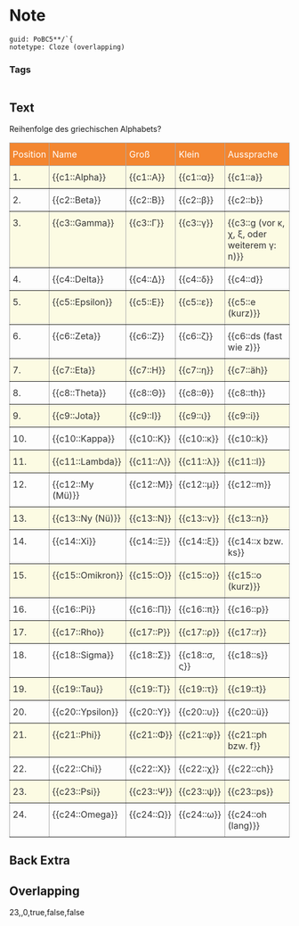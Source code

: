 # Note
```
guid: PoBC5**/`{
notetype: Cloze (overlapping)
```

### Tags
```
```

## Text
Reihenfolge des griechischen Alphabets?

<table class="tg" style="border-collapse: collapse; border-color: rgb(170, 170, 170); border-spacing: 0px;"><thead><tr><th class="tg-0pky" style="background-color: rgb(243, 134, 48); border-color: inherit; border-style: solid; border-width: 1px; color: rgb(255, 255, 255); font-weight: normal; overflow: hidden; padding: 10px 5px; word-break: normal; text-align: left; vertical-align: top;">Position</th><th class="tg-0pky" style="background-color: rgb(243, 134, 48); border-color: inherit; border-style: solid; border-width: 1px; color: rgb(255, 255, 255); font-weight: normal; overflow: hidden; padding: 10px 5px; word-break: normal; text-align: left; vertical-align: top;">Name</th><th class="tg-0pky" style="background-color: rgb(243, 134, 48); border-color: inherit; border-style: solid; border-width: 1px; color: rgb(255, 255, 255); font-weight: normal; overflow: hidden; padding: 10px 5px; word-break: normal; text-align: left; vertical-align: top;">Groß</th><th class="tg-0pky" style="background-color: rgb(243, 134, 48); border-color: inherit; border-style: solid; border-width: 1px; color: rgb(255, 255, 255); font-weight: normal; overflow: hidden; padding: 10px 5px; word-break: normal; text-align: left; vertical-align: top;">Klein</th><th class="tg-0pky" style="background-color: rgb(243, 134, 48); border-color: inherit; border-style: solid; border-width: 1px; color: rgb(255, 255, 255); font-weight: normal; overflow: hidden; padding: 10px 5px; word-break: normal; text-align: left; vertical-align: top;">Aussprache</th></tr></thead><tbody><tr><td class="tg-7d57" style="background-color: rgb(252, 251, 227); border-color: inherit; border-style: solid; border-width: 1px; color: rgb(51, 51, 51); overflow: hidden; padding: 10px 5px; word-break: normal; vertical-align: top;">1.</td><td class="tg-7d57" style="background-color: rgb(252, 251, 227); border-color: inherit; border-style: solid; border-width: 1px; color: rgb(51, 51, 51); overflow: hidden; padding: 10px 5px; word-break: normal; vertical-align: top;">{{c1::Alpha}}</td><td class="tg-7d57" style="background-color: rgb(252, 251, 227); border-color: inherit; border-style: solid; border-width: 1px; color: rgb(51, 51, 51); overflow: hidden; padding: 10px 5px; word-break: normal; vertical-align: top;">{{c1::Α}}</td><td class="tg-7d57" style="background-color: rgb(252, 251, 227); border-color: inherit; border-style: solid; border-width: 1px; color: rgb(51, 51, 51); overflow: hidden; padding: 10px 5px; word-break: normal; vertical-align: top;">{{c1::α}}</td><td class="tg-7d57" style="background-color: rgb(252, 251, 227); border-color: inherit; border-style: solid; border-width: 1px; color: rgb(51, 51, 51); overflow: hidden; padding: 10px 5px; word-break: normal; vertical-align: top;">{{c1::a}}</td></tr><tr><td class="tg-0pky" style="border-color: inherit; border-style: solid; border-width: 1px; color: rgb(51, 51, 51); overflow: hidden; padding: 10px 5px; word-break: normal; vertical-align: top;">2.</td><td class="tg-0pky" style="border-color: inherit; border-style: solid; border-width: 1px; color: rgb(51, 51, 51); overflow: hidden; padding: 10px 5px; word-break: normal; vertical-align: top;">{{c2::Beta}}</td><td class="tg-0pky" style="border-color: inherit; border-style: solid; border-width: 1px; color: rgb(51, 51, 51); overflow: hidden; padding: 10px 5px; word-break: normal; vertical-align: top;">{{c2::Β}}</td><td class="tg-0pky" style="border-color: inherit; border-style: solid; border-width: 1px; color: rgb(51, 51, 51); overflow: hidden; padding: 10px 5px; word-break: normal; vertical-align: top;">{{c2::β}}</td><td class="tg-0pky" style="border-color: inherit; border-style: solid; border-width: 1px; color: rgb(51, 51, 51); overflow: hidden; padding: 10px 5px; word-break: normal; vertical-align: top;">{{c2::b}}</td></tr><tr><td class="tg-7d57" style="background-color: rgb(252, 251, 227); border-color: inherit; border-style: solid; border-width: 1px; color: rgb(51, 51, 51); overflow: hidden; padding: 10px 5px; word-break: normal; vertical-align: top;">3.</td><td class="tg-7d57" style="background-color: rgb(252, 251, 227); border-color: inherit; border-style: solid; border-width: 1px; color: rgb(51, 51, 51); overflow: hidden; padding: 10px 5px; word-break: normal; vertical-align: top;">{{c3::Gamma}}</td><td class="tg-7d57" style="background-color: rgb(252, 251, 227); border-color: inherit; border-style: solid; border-width: 1px; color: rgb(51, 51, 51); overflow: hidden; padding: 10px 5px; word-break: normal; vertical-align: top;">{{c3::Γ}}</td><td class="tg-7d57" style="background-color: rgb(252, 251, 227); border-color: inherit; border-style: solid; border-width: 1px; color: rgb(51, 51, 51); overflow: hidden; padding: 10px 5px; word-break: normal; vertical-align: top;">{{c3::γ}}</td><td class="tg-7d57" style="background-color: rgb(252, 251, 227); border-color: inherit; border-style: solid; border-width: 1px; color: rgb(51, 51, 51); overflow: hidden; padding: 10px 5px; word-break: normal; vertical-align: top;">{{c3::g (vor κ, χ,   ξ, oder weiterem γ: n)}}</td></tr><tr><td class="tg-0pky" style="border-color: inherit; border-style: solid; border-width: 1px; color: rgb(51, 51, 51); overflow: hidden; padding: 10px 5px; word-break: normal; vertical-align: top;">4.</td><td class="tg-0pky" style="border-color: inherit; border-style: solid; border-width: 1px; color: rgb(51, 51, 51); overflow: hidden; padding: 10px 5px; word-break: normal; vertical-align: top;">{{c4::Delta}}</td><td class="tg-0pky" style="border-color: inherit; border-style: solid; border-width: 1px; color: rgb(51, 51, 51); overflow: hidden; padding: 10px 5px; word-break: normal; vertical-align: top;">{{c4::Δ}}</td><td class="tg-0pky" style="border-color: inherit; border-style: solid; border-width: 1px; color: rgb(51, 51, 51); overflow: hidden; padding: 10px 5px; word-break: normal; vertical-align: top;">{{c4::δ}}</td><td class="tg-0pky" style="border-color: inherit; border-style: solid; border-width: 1px; color: rgb(51, 51, 51); overflow: hidden; padding: 10px 5px; word-break: normal; vertical-align: top;">{{c4::d}}</td></tr><tr><td class="tg-7d57" style="background-color: rgb(252, 251, 227); border-color: inherit; border-style: solid; border-width: 1px; color: rgb(51, 51, 51); overflow: hidden; padding: 10px 5px; word-break: normal; vertical-align: top;">5.</td><td class="tg-7d57" style="background-color: rgb(252, 251, 227); border-color: inherit; border-style: solid; border-width: 1px; color: rgb(51, 51, 51); overflow: hidden; padding: 10px 5px; word-break: normal; vertical-align: top;">{{c5::Epsilon}}</td><td class="tg-7d57" style="background-color: rgb(252, 251, 227); border-color: inherit; border-style: solid; border-width: 1px; color: rgb(51, 51, 51); overflow: hidden; padding: 10px 5px; word-break: normal; vertical-align: top;">{{c5::Ε}}</td><td class="tg-7d57" style="background-color: rgb(252, 251, 227); border-color: inherit; border-style: solid; border-width: 1px; color: rgb(51, 51, 51); overflow: hidden; padding: 10px 5px; word-break: normal; vertical-align: top;">{{c5::ε}}</td><td class="tg-7d57" style="background-color: rgb(252, 251, 227); border-color: inherit; border-style: solid; border-width: 1px; color: rgb(51, 51, 51); overflow: hidden; padding: 10px 5px; word-break: normal; vertical-align: top;">{{c5::e (kurz)}}</td></tr><tr><td class="tg-0pky" style="border-color: inherit; border-style: solid; border-width: 1px; color: rgb(51, 51, 51); overflow: hidden; padding: 10px 5px; word-break: normal; vertical-align: top;">6.</td><td class="tg-0pky" style="border-color: inherit; border-style: solid; border-width: 1px; color: rgb(51, 51, 51); overflow: hidden; padding: 10px 5px; word-break: normal; vertical-align: top;">{{c6::Zeta}}</td><td class="tg-0pky" style="border-color: inherit; border-style: solid; border-width: 1px; color: rgb(51, 51, 51); overflow: hidden; padding: 10px 5px; word-break: normal; vertical-align: top;">{{c6::Ζ}}</td><td class="tg-0pky" style="border-color: inherit; border-style: solid; border-width: 1px; color: rgb(51, 51, 51); overflow: hidden; padding: 10px 5px; word-break: normal; vertical-align: top;">{{c6::ζ}}</td><td class="tg-0pky" style="border-color: inherit; border-style: solid; border-width: 1px; color: rgb(51, 51, 51); overflow: hidden; padding: 10px 5px; word-break: normal; vertical-align: top;">{{c6::ds (fast wie   z)}}</td></tr><tr><td class="tg-7d57" style="background-color: rgb(252, 251, 227); border-color: inherit; border-style: solid; border-width: 1px; color: rgb(51, 51, 51); overflow: hidden; padding: 10px 5px; word-break: normal; vertical-align: top;">7.</td><td class="tg-7d57" style="background-color: rgb(252, 251, 227); border-color: inherit; border-style: solid; border-width: 1px; color: rgb(51, 51, 51); overflow: hidden; padding: 10px 5px; word-break: normal; vertical-align: top;">{{c7::Eta}}</td><td class="tg-7d57" style="background-color: rgb(252, 251, 227); border-color: inherit; border-style: solid; border-width: 1px; color: rgb(51, 51, 51); overflow: hidden; padding: 10px 5px; word-break: normal; vertical-align: top;">{{c7::Η}}</td><td class="tg-7d57" style="background-color: rgb(252, 251, 227); border-color: inherit; border-style: solid; border-width: 1px; color: rgb(51, 51, 51); overflow: hidden; padding: 10px 5px; word-break: normal; vertical-align: top;">{{c7::η}}</td><td class="tg-7d57" style="background-color: rgb(252, 251, 227); border-color: inherit; border-style: solid; border-width: 1px; color: rgb(51, 51, 51); overflow: hidden; padding: 10px 5px; word-break: normal; vertical-align: top;">{{c7::äh}}</td></tr><tr><td class="tg-0pky" style="border-color: inherit; border-style: solid; border-width: 1px; color: rgb(51, 51, 51); overflow: hidden; padding: 10px 5px; word-break: normal; vertical-align: top;">8.</td><td class="tg-0pky" style="border-color: inherit; border-style: solid; border-width: 1px; color: rgb(51, 51, 51); overflow: hidden; padding: 10px 5px; word-break: normal; vertical-align: top;">{{c8::Theta}}</td><td class="tg-0pky" style="border-color: inherit; border-style: solid; border-width: 1px; color: rgb(51, 51, 51); overflow: hidden; padding: 10px 5px; word-break: normal; vertical-align: top;">{{c8::Θ}}</td><td class="tg-0pky" style="border-color: inherit; border-style: solid; border-width: 1px; color: rgb(51, 51, 51); overflow: hidden; padding: 10px 5px; word-break: normal; vertical-align: top;">{{c8::θ}}</td><td class="tg-0pky" style="border-color: inherit; border-style: solid; border-width: 1px; color: rgb(51, 51, 51); overflow: hidden; padding: 10px 5px; word-break: normal; vertical-align: top;">{{c8::th}}</td></tr><tr><td class="tg-7d57" style="background-color: rgb(252, 251, 227); border-color: inherit; border-style: solid; border-width: 1px; color: rgb(51, 51, 51); overflow: hidden; padding: 10px 5px; word-break: normal; vertical-align: top;">9.</td><td class="tg-7d57" style="background-color: rgb(252, 251, 227); border-color: inherit; border-style: solid; border-width: 1px; color: rgb(51, 51, 51); overflow: hidden; padding: 10px 5px; word-break: normal; vertical-align: top;">{{c9::Jota}}</td><td class="tg-7d57" style="background-color: rgb(252, 251, 227); border-color: inherit; border-style: solid; border-width: 1px; color: rgb(51, 51, 51); overflow: hidden; padding: 10px 5px; word-break: normal; vertical-align: top;">{{c9::Ι}}</td><td class="tg-7d57" style="background-color: rgb(252, 251, 227); border-color: inherit; border-style: solid; border-width: 1px; color: rgb(51, 51, 51); overflow: hidden; padding: 10px 5px; word-break: normal; vertical-align: top;">{{c9::ι}}</td><td class="tg-7d57" style="background-color: rgb(252, 251, 227); border-color: inherit; border-style: solid; border-width: 1px; color: rgb(51, 51, 51); overflow: hidden; padding: 10px 5px; word-break: normal; vertical-align: top;">{{c9::i}}</td></tr><tr><td class="tg-0pky" style="border-color: inherit; border-style: solid; border-width: 1px; color: rgb(51, 51, 51); overflow: hidden; padding: 10px 5px; word-break: normal; vertical-align: top;">10.</td><td class="tg-0pky" style="border-color: inherit; border-style: solid; border-width: 1px; color: rgb(51, 51, 51); overflow: hidden; padding: 10px 5px; word-break: normal; vertical-align: top;">{{c10::Kappa}}</td><td class="tg-0pky" style="border-color: inherit; border-style: solid; border-width: 1px; color: rgb(51, 51, 51); overflow: hidden; padding: 10px 5px; word-break: normal; vertical-align: top;">{{c10::Κ}}</td><td class="tg-0pky" style="border-color: inherit; border-style: solid; border-width: 1px; color: rgb(51, 51, 51); overflow: hidden; padding: 10px 5px; word-break: normal; vertical-align: top;">{{c10::κ}}</td><td class="tg-0pky" style="border-color: inherit; border-style: solid; border-width: 1px; color: rgb(51, 51, 51); overflow: hidden; padding: 10px 5px; word-break: normal; vertical-align: top;">{{c10::k}}</td></tr><tr><td class="tg-7d57" style="background-color: rgb(252, 251, 227); border-color: inherit; border-style: solid; border-width: 1px; color: rgb(51, 51, 51); overflow: hidden; padding: 10px 5px; word-break: normal; vertical-align: top;">11.</td><td class="tg-7d57" style="background-color: rgb(252, 251, 227); border-color: inherit; border-style: solid; border-width: 1px; color: rgb(51, 51, 51); overflow: hidden; padding: 10px 5px; word-break: normal; vertical-align: top;">{{c11::Lambda}}</td><td class="tg-7d57" style="background-color: rgb(252, 251, 227); border-color: inherit; border-style: solid; border-width: 1px; color: rgb(51, 51, 51); overflow: hidden; padding: 10px 5px; word-break: normal; vertical-align: top;">{{c11::Λ}}</td><td class="tg-7d57" style="background-color: rgb(252, 251, 227); border-color: inherit; border-style: solid; border-width: 1px; color: rgb(51, 51, 51); overflow: hidden; padding: 10px 5px; word-break: normal; vertical-align: top;">{{c11::λ}}</td><td class="tg-7d57" style="background-color: rgb(252, 251, 227); border-color: inherit; border-style: solid; border-width: 1px; color: rgb(51, 51, 51); overflow: hidden; padding: 10px 5px; word-break: normal; vertical-align: top;">{{c11::l}}</td></tr><tr><td class="tg-0pky" style="border-color: inherit; border-style: solid; border-width: 1px; color: rgb(51, 51, 51); overflow: hidden; padding: 10px 5px; word-break: normal; vertical-align: top;">12.</td><td class="tg-0pky" style="border-color: inherit; border-style: solid; border-width: 1px; color: rgb(51, 51, 51); overflow: hidden; padding: 10px 5px; word-break: normal; vertical-align: top;">{{c12::My (Mü)}}</td><td class="tg-0pky" style="border-color: inherit; border-style: solid; border-width: 1px; color: rgb(51, 51, 51); overflow: hidden; padding: 10px 5px; word-break: normal; vertical-align: top;">{{c12::Μ}}</td><td class="tg-0pky" style="border-color: inherit; border-style: solid; border-width: 1px; color: rgb(51, 51, 51); overflow: hidden; padding: 10px 5px; word-break: normal; vertical-align: top;">{{c12::μ}}</td><td class="tg-0pky" style="border-color: inherit; border-style: solid; border-width: 1px; color: rgb(51, 51, 51); overflow: hidden; padding: 10px 5px; word-break: normal; vertical-align: top;">{{c12::m}}</td></tr><tr><td class="tg-7d57" style="background-color: rgb(252, 251, 227); border-color: inherit; border-style: solid; border-width: 1px; color: rgb(51, 51, 51); overflow: hidden; padding: 10px 5px; word-break: normal; vertical-align: top;">13.</td><td class="tg-7d57" style="background-color: rgb(252, 251, 227); border-color: inherit; border-style: solid; border-width: 1px; color: rgb(51, 51, 51); overflow: hidden; padding: 10px 5px; word-break: normal; vertical-align: top;">{{c13::Ny (Nü)}}</td><td class="tg-7d57" style="background-color: rgb(252, 251, 227); border-color: inherit; border-style: solid; border-width: 1px; color: rgb(51, 51, 51); overflow: hidden; padding: 10px 5px; word-break: normal; vertical-align: top;">{{c13::Ν}}</td><td class="tg-7d57" style="background-color: rgb(252, 251, 227); border-color: inherit; border-style: solid; border-width: 1px; color: rgb(51, 51, 51); overflow: hidden; padding: 10px 5px; word-break: normal; vertical-align: top;">{{c13::ν}}</td><td class="tg-7d57" style="background-color: rgb(252, 251, 227); border-color: inherit; border-style: solid; border-width: 1px; color: rgb(51, 51, 51); overflow: hidden; padding: 10px 5px; word-break: normal; vertical-align: top;">{{c13::n}}</td></tr><tr><td class="tg-0pky" style="border-color: inherit; border-style: solid; border-width: 1px; color: rgb(51, 51, 51); overflow: hidden; padding: 10px 5px; word-break: normal; vertical-align: top;">14.</td><td class="tg-0pky" style="border-color: inherit; border-style: solid; border-width: 1px; color: rgb(51, 51, 51); overflow: hidden; padding: 10px 5px; word-break: normal; vertical-align: top;">{{c14::Xi}}</td><td class="tg-0pky" style="border-color: inherit; border-style: solid; border-width: 1px; color: rgb(51, 51, 51); overflow: hidden; padding: 10px 5px; word-break: normal; vertical-align: top;">{{c14::Ξ}}</td><td class="tg-0pky" style="border-color: inherit; border-style: solid; border-width: 1px; color: rgb(51, 51, 51); overflow: hidden; padding: 10px 5px; word-break: normal; vertical-align: top;">{{c14::ξ}}</td><td class="tg-0pky" style="border-color: inherit; border-style: solid; border-width: 1px; color: rgb(51, 51, 51); overflow: hidden; padding: 10px 5px; word-break: normal; vertical-align: top;">{{c14::x bzw. ks}}</td></tr><tr><td class="tg-7d57" style="background-color: rgb(252, 251, 227); border-color: inherit; border-style: solid; border-width: 1px; color: rgb(51, 51, 51); overflow: hidden; padding: 10px 5px; word-break: normal; vertical-align: top;">15.</td><td class="tg-7d57" style="background-color: rgb(252, 251, 227); border-color: inherit; border-style: solid; border-width: 1px; color: rgb(51, 51, 51); overflow: hidden; padding: 10px 5px; word-break: normal; vertical-align: top;">{{c15::Omikron}}</td><td class="tg-7d57" style="background-color: rgb(252, 251, 227); border-color: inherit; border-style: solid; border-width: 1px; color: rgb(51, 51, 51); overflow: hidden; padding: 10px 5px; word-break: normal; vertical-align: top;">{{c15::Ο}}</td><td class="tg-7d57" style="background-color: rgb(252, 251, 227); border-color: inherit; border-style: solid; border-width: 1px; color: rgb(51, 51, 51); overflow: hidden; padding: 10px 5px; word-break: normal; vertical-align: top;">{{c15::ο}}</td><td class="tg-7d57" style="background-color: rgb(252, 251, 227); border-color: inherit; border-style: solid; border-width: 1px; color: rgb(51, 51, 51); overflow: hidden; padding: 10px 5px; word-break: normal; vertical-align: top;">{{c15::o (kurz)}}</td></tr><tr><td class="tg-0pky" style="border-color: inherit; border-style: solid; border-width: 1px; color: rgb(51, 51, 51); overflow: hidden; padding: 10px 5px; word-break: normal; vertical-align: top;">16.</td><td class="tg-0pky" style="border-color: inherit; border-style: solid; border-width: 1px; color: rgb(51, 51, 51); overflow: hidden; padding: 10px 5px; word-break: normal; vertical-align: top;">{{c16::Pi}}</td><td class="tg-0pky" style="border-color: inherit; border-style: solid; border-width: 1px; color: rgb(51, 51, 51); overflow: hidden; padding: 10px 5px; word-break: normal; vertical-align: top;">{{c16::Π}}</td><td class="tg-0pky" style="border-color: inherit; border-style: solid; border-width: 1px; color: rgb(51, 51, 51); overflow: hidden; padding: 10px 5px; word-break: normal; vertical-align: top;">{{c16::π}}</td><td class="tg-0pky" style="border-color: inherit; border-style: solid; border-width: 1px; color: rgb(51, 51, 51); overflow: hidden; padding: 10px 5px; word-break: normal; vertical-align: top;">{{c16::p}}</td></tr><tr><td class="tg-7d57" style="background-color: rgb(252, 251, 227); border-color: inherit; border-style: solid; border-width: 1px; color: rgb(51, 51, 51); overflow: hidden; padding: 10px 5px; word-break: normal; vertical-align: top;">17.</td><td class="tg-7d57" style="background-color: rgb(252, 251, 227); border-color: inherit; border-style: solid; border-width: 1px; color: rgb(51, 51, 51); overflow: hidden; padding: 10px 5px; word-break: normal; vertical-align: top;">{{c17::Rho}}</td><td class="tg-7d57" style="background-color: rgb(252, 251, 227); border-color: inherit; border-style: solid; border-width: 1px; color: rgb(51, 51, 51); overflow: hidden; padding: 10px 5px; word-break: normal; vertical-align: top;">{{c17::Ρ}}</td><td class="tg-7d57" style="background-color: rgb(252, 251, 227); border-color: inherit; border-style: solid; border-width: 1px; color: rgb(51, 51, 51); overflow: hidden; padding: 10px 5px; word-break: normal; vertical-align: top;">{{c17::ρ}}</td><td class="tg-7d57" style="background-color: rgb(252, 251, 227); border-color: inherit; border-style: solid; border-width: 1px; color: rgb(51, 51, 51); overflow: hidden; padding: 10px 5px; word-break: normal; vertical-align: top;">{{c17::r}}</td></tr><tr><td class="tg-0pky" style="border-color: inherit; border-style: solid; border-width: 1px; color: rgb(51, 51, 51); overflow: hidden; padding: 10px 5px; word-break: normal; vertical-align: top;">18.</td><td class="tg-0pky" style="border-color: inherit; border-style: solid; border-width: 1px; color: rgb(51, 51, 51); overflow: hidden; padding: 10px 5px; word-break: normal; vertical-align: top;">{{c18::Sigma}}</td><td class="tg-0pky" style="border-color: inherit; border-style: solid; border-width: 1px; color: rgb(51, 51, 51); overflow: hidden; padding: 10px 5px; word-break: normal; vertical-align: top;">{{c18::Σ}}</td><td class="tg-0pky" style="border-color: inherit; border-style: solid; border-width: 1px; color: rgb(51, 51, 51); overflow: hidden; padding: 10px 5px; word-break: normal; vertical-align: top;">{{c18::σ, ς}}</td><td class="tg-0pky" style="border-color: inherit; border-style: solid; border-width: 1px; color: rgb(51, 51, 51); overflow: hidden; padding: 10px 5px; word-break: normal; vertical-align: top;">{{c18::s}}</td></tr><tr><td class="tg-7d57" style="background-color: rgb(252, 251, 227); border-color: inherit; border-style: solid; border-width: 1px; color: rgb(51, 51, 51); overflow: hidden; padding: 10px 5px; word-break: normal; vertical-align: top;">19.</td><td class="tg-7d57" style="background-color: rgb(252, 251, 227); border-color: inherit; border-style: solid; border-width: 1px; color: rgb(51, 51, 51); overflow: hidden; padding: 10px 5px; word-break: normal; vertical-align: top;">{{c19::Tau}}</td><td class="tg-7d57" style="background-color: rgb(252, 251, 227); border-color: inherit; border-style: solid; border-width: 1px; color: rgb(51, 51, 51); overflow: hidden; padding: 10px 5px; word-break: normal; vertical-align: top;">{{c19::Τ}}</td><td class="tg-7d57" style="background-color: rgb(252, 251, 227); border-color: inherit; border-style: solid; border-width: 1px; color: rgb(51, 51, 51); overflow: hidden; padding: 10px 5px; word-break: normal; vertical-align: top;">{{c19::τ}}</td><td class="tg-7d57" style="background-color: rgb(252, 251, 227); border-color: inherit; border-style: solid; border-width: 1px; color: rgb(51, 51, 51); overflow: hidden; padding: 10px 5px; word-break: normal; vertical-align: top;">{{c19::t}}</td></tr><tr><td class="tg-0pky" style="border-color: inherit; border-style: solid; border-width: 1px; color: rgb(51, 51, 51); overflow: hidden; padding: 10px 5px; word-break: normal; vertical-align: top;">20.</td><td class="tg-0pky" style="border-color: inherit; border-style: solid; border-width: 1px; color: rgb(51, 51, 51); overflow: hidden; padding: 10px 5px; word-break: normal; vertical-align: top;">{{c20::Ypsilon}}</td><td class="tg-0pky" style="border-color: inherit; border-style: solid; border-width: 1px; color: rgb(51, 51, 51); overflow: hidden; padding: 10px 5px; word-break: normal; vertical-align: top;">{{c20::Υ}}</td><td class="tg-0pky" style="border-color: inherit; border-style: solid; border-width: 1px; color: rgb(51, 51, 51); overflow: hidden; padding: 10px 5px; word-break: normal; vertical-align: top;">{{c20::υ}}</td><td class="tg-0pky" style="border-color: inherit; border-style: solid; border-width: 1px; color: rgb(51, 51, 51); overflow: hidden; padding: 10px 5px; word-break: normal; vertical-align: top;">{{c20::ü}}</td></tr><tr><td class="tg-7d57" style="background-color: rgb(252, 251, 227); border-color: inherit; border-style: solid; border-width: 1px; color: rgb(51, 51, 51); overflow: hidden; padding: 10px 5px; word-break: normal; vertical-align: top;">21.</td><td class="tg-7d57" style="background-color: rgb(252, 251, 227); border-color: inherit; border-style: solid; border-width: 1px; color: rgb(51, 51, 51); overflow: hidden; padding: 10px 5px; word-break: normal; vertical-align: top;">{{c21::Phi}}</td><td class="tg-7d57" style="background-color: rgb(252, 251, 227); border-color: inherit; border-style: solid; border-width: 1px; color: rgb(51, 51, 51); overflow: hidden; padding: 10px 5px; word-break: normal; vertical-align: top;">{{c21::Φ}}</td><td class="tg-7d57" style="background-color: rgb(252, 251, 227); border-color: inherit; border-style: solid; border-width: 1px; color: rgb(51, 51, 51); overflow: hidden; padding: 10px 5px; word-break: normal; vertical-align: top;">{{c21::φ}}</td><td class="tg-7d57" style="background-color: rgb(252, 251, 227); border-color: inherit; border-style: solid; border-width: 1px; color: rgb(51, 51, 51); overflow: hidden; padding: 10px 5px; word-break: normal; vertical-align: top;">{{c21::ph bzw. f}}</td></tr><tr><td class="tg-0pky" style="border-color: inherit; border-style: solid; border-width: 1px; color: rgb(51, 51, 51); overflow: hidden; padding: 10px 5px; word-break: normal; vertical-align: top;">22.</td><td class="tg-0pky" style="border-color: inherit; border-style: solid; border-width: 1px; color: rgb(51, 51, 51); overflow: hidden; padding: 10px 5px; word-break: normal; vertical-align: top;">{{c22::Chi}}</td><td class="tg-0pky" style="border-color: inherit; border-style: solid; border-width: 1px; color: rgb(51, 51, 51); overflow: hidden; padding: 10px 5px; word-break: normal; vertical-align: top;">{{c22::Χ}}</td><td class="tg-0pky" style="border-color: inherit; border-style: solid; border-width: 1px; color: rgb(51, 51, 51); overflow: hidden; padding: 10px 5px; word-break: normal; vertical-align: top;">{{c22::χ}}</td><td class="tg-0pky" style="border-color: inherit; border-style: solid; border-width: 1px; color: rgb(51, 51, 51); overflow: hidden; padding: 10px 5px; word-break: normal; vertical-align: top;">{{c22::ch}}</td></tr><tr><td class="tg-7d57" style="background-color: rgb(252, 251, 227); border-color: inherit; border-style: solid; border-width: 1px; color: rgb(51, 51, 51); overflow: hidden; padding: 10px 5px; word-break: normal; vertical-align: top;">23.</td><td class="tg-7d57" style="background-color: rgb(252, 251, 227); border-color: inherit; border-style: solid; border-width: 1px; color: rgb(51, 51, 51); overflow: hidden; padding: 10px 5px; word-break: normal; vertical-align: top;">{{c23::Psi}}</td><td class="tg-7d57" style="background-color: rgb(252, 251, 227); border-color: inherit; border-style: solid; border-width: 1px; color: rgb(51, 51, 51); overflow: hidden; padding: 10px 5px; word-break: normal; vertical-align: top;">{{c23::Ψ}}</td><td class="tg-7d57" style="background-color: rgb(252, 251, 227); border-color: inherit; border-style: solid; border-width: 1px; color: rgb(51, 51, 51); overflow: hidden; padding: 10px 5px; word-break: normal; vertical-align: top;">{{c23::ψ}}</td><td class="tg-7d57" style="background-color: rgb(252, 251, 227); border-color: inherit; border-style: solid; border-width: 1px; color: rgb(51, 51, 51); overflow: hidden; padding: 10px 5px; word-break: normal; vertical-align: top;">{{c23::ps}}</td></tr><tr><td class="tg-0pky" style="border-color: inherit; border-style: solid; border-width: 1px; color: rgb(51, 51, 51); overflow: hidden; padding: 10px 5px; word-break: normal; vertical-align: top;">24.</td><td class="tg-0pky" style="border-color: inherit; border-style: solid; border-width: 1px; color: rgb(51, 51, 51); overflow: hidden; padding: 10px 5px; word-break: normal; vertical-align: top;">{{c24::Omega}}</td><td class="tg-0pky" style="border-color: inherit; border-style: solid; border-width: 1px; color: rgb(51, 51, 51); overflow: hidden; padding: 10px 5px; word-break: normal; vertical-align: top;">{{c24::Ω}}</td><td class="tg-0pky" style="border-color: inherit; border-style: solid; border-width: 1px; color: rgb(51, 51, 51); overflow: hidden; padding: 10px 5px; word-break: normal; vertical-align: top;">{{c24::ω}}</td><td class="tg-0pky" style="border-color: inherit; border-style: solid; border-width: 1px; color: rgb(51, 51, 51); overflow: hidden; padding: 10px 5px; word-break: normal; vertical-align: top;">{{c24::oh (lang)}}</td></tr></tbody></table>

## Back Extra


## Overlapping
23,,0,true,false,false
